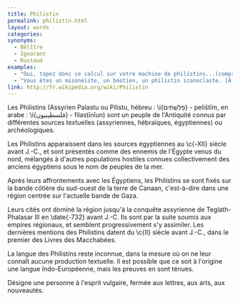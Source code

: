 ```yaml
---
title: Philistin
permalink: philistin.html
layout: words
categories:
synonyms:
  - Bélître
  - Ignorant
  - Rustaud
examples:
  - "Oui, tapez donc ce calcul sur votre machine de philistins...(comprendre : calculatrice)"
  - "Vous êtes un misonéiste, un béotien, un philistin iconoclaste. [À quelqu'un qui ne veut pas retenir une méthode pratique du prof.]"
link: http://fr.wikipedia.org/wiki/Philistin
---
```


Les Philistins (Assyrien Palastu ou Pilistu, hébreu : \i{&#1508;&#1456;&#1468;&#1500;&#1460;&#1513;&#1456;&#1473;&#1514;&#1460;&#1468;&#1497;&#1501;} - pelišt&#299;m, en arabe : \i{&#1601;&#1604;&#1587;&#1591;&#1610;&#1606;&#1610;&#1608;&#1606;} - filas&#7789;&#299;n&#299;un) sont un peuple de l'Antiquité connus par différentes sources textuelles (assyriennes, hébraïques, égyptiennes) ou archéologiques.

Les Philistins apparaissent dans les sources égyptiennes au \c{-XII} siècle avant J.-C., et sont présentés comme des ennemis de l'Égypte venus du nord, mélangés à d'autres populations hostiles connues collectivement des anciens égyptiens sous le nom de peuples de la mer.

Après leurs affrontements avec les Égyptiens, les Philistins se sont fixés sur la bande côtière du sud-ouest de la terre de Canaan, c'est-à-dire dans une région centrée sur l'actuelle bande de Gaza.

Leurs cités ont dominé la région jusqu'à la conquête assyrienne de Teglath-Phalasar III en \date{-732} avant J.-C. Ils sont par la suite soumis aux empires régionaux, et semblent progressivement s'y assimiler. Les dernières mentions des Philistins datent du \c{II} siècle avant J.-C., dans le premier des Livres des Macchabées.

La langue des Philistins reste inconnue, dans la mesure où on ne leur connaît aucune production textuelle. Il est possible que ce soit à l'origine une langue Indo-Européenne, mais les preuves en sont ténues.

Désigne une personne à l'esprit vulgaire, fermée aux lettres, aux arts, aux nouveautés.


